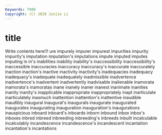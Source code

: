 ```yaml
---
Keywords: 7908
Copyright: (C) 2020 Junjie Li
---
```


# title

Write contents here!!!
ure 
impurely
impurer 
impurest 
impurities 
impurity 
impurity's 
imputation 
imputation's 
imputations 
impute 
imputed
imputes 
imputing 
in 
in's 
inabilities 
inability 
inability's 
inaccessibility 
inaccessibility's 
inaccessible
inaccuracies 
inaccuracy 
inaccuracy's 
inaccurate 
inaccurately 
inaction 
inaction's 
inactive 
inactivity 
inactivity's
inadequacies 
inadequacy 
inadequacy's 
inadequate 
inadequately 
inadmissible 
inadvertence 
inadvertence's 
inadvertent 
inadvertently
inadvisable 
inalienable 
inamorata 
inamorata's 
inamoratas 
inane 
inanely 
inaner 
inanest 
inanimate
inanities 
inanity 
inanity's 
inapplicable 
inappropriate 
inappropriately 
inapt 
inarticulate 
inarticulately 
inasmuch
inattention 
inattention's 
inattentive 
inaudible 
inaudibly 
inaugural 
inaugural's 
inaugurals 
inaugurate 
inaugurated
inaugurates 
inaugurating 
inauguration 
inauguration's 
inaugurations 
inauspicious 
inboard 
inboard's 
inboards 
inborn
inbound 
inbox 
inbox's 
inboxes 
inbred 
inbreed 
inbreeding 
inbreeding's 
inbreeds 
inbuilt
incalculable 
incalculably 
incandescence 
incandescence's 
incandescent 
incantation 
incantation's 
incantations 
